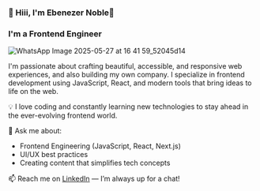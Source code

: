 ### 👋 Hiii, I'm Ebenezer Noble🤝
### I'm a Frontend Engineer
![WhatsApp Image 2025-05-27 at 16 41 59_52045d14](https://github.com/user-attachments/assets/e105d78f-5d64-4b5e-964b-3ad3d36106b3)


I'm passionate about crafting beautiful, accessible, and responsive web experiences, and also building my own company. I specialize in frontend development using JavaScript, React, and modern tools that bring ideas to life on the web.

💡 I love coding and constantly learning new technologies to stay ahead in the ever-evolving frontend world.

💬 Ask me about:
- Frontend Engineering (JavaScript, React, Next.js)
- UI/UX best practices
- Creating content that simplifies tech concepts

📫 Reach me on [LinkedIn](www.linkedin.com/in/ebenezer-noble) — I’m always up for a chat!



<!--
**ebenezer-code/ebenezer-code** is a ✨ _special_ ✨ repository because its `README.md` (this file) appears on your GitHub profile.

Here are some ideas to get you started:

- 🔭 I’m currently working on ...
- 🌱 I’m currently learning ...
- 👯 I’m looking to collaborate on ...
- 🤔 I’m looking for help with ...
- 💬 Ask me about ...
- 📫 How to reach me: ...
- 😄 Pronouns: ...
- ⚡ Fun fact: ...
-->
